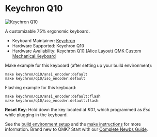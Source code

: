 # Keychron Q10

![Keychron Q10](https://i.imgur.com/QhqPOQQ.jpg[/img])

A customizable 75% ergonomic keyboard.

* Keyboard Maintainer: [Keychron](https://github.com/keychron)
* Hardware Supported: Keychron Q10
* Hardware Availability: [Keychron Q10 (Alice Layout) QMK Custom Mechanical Keyboard](https://www.keychron.com/products/keychron-q10-alice-layout-qmk-custom-mechanical-keyboard)

Make example for this keyboard (after setting up your build environment):

    make keychron/q10/ansi_encoder:default
    make keychron/q10/iso_encoder:default

Flashing example for this keyboard:

    make keychron/q10/ansi_encoder:default:flash
    make keychron/q10/iso_encoder:default:flash

**Reset Key**: Hold down the key located at *K01*, which programmed as *Esc* while plugging in the keyboard.

See the [build environment setup](https://docs.qmk.fm/#/getting_started_build_tools) and the [make instructions](https://docs.qmk.fm/#/getting_started_make_guide) for more information. Brand new to QMK? Start with our [Complete Newbs Guide](https://docs.qmk.fm/#/newbs).
